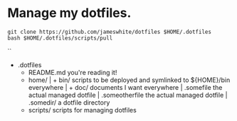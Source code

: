 # Manage my dotfiles.

```
git clone https://github.com/jameswhite/dotfiles $HOME/.dotfiles
bash $HOME/.dotfiles/scripts/pull
```

``
 + .dotfiles
    + README.md       you're reading it!
    + home/
    | + bin/          scripts to be deployed and symlinked to ${HOME}/bin everywhere
    | + doc/          documents I want everywhere
    | .somefile       the actual managed dotfile
    | .someotherfile  the actual managed dotfile
    | .somedir/       a dotfile directory
    + scripts/        scripts for managing dotfiles
```
